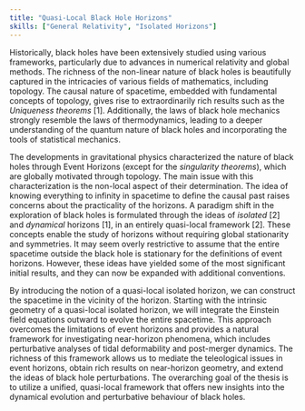 ```yaml
---
title: "Quasi-Local Black Hole Horizons"
skills: ["General Relativity", "Isolated Horizons"]
---
```


Historically, black holes have been extensively studied using various frameworks, particularly due to advances in numerical relativity and global methods. The richness of the non-linear nature of black holes is beautifully captured in the intricacies of various fields of mathematics, including topology. The causal nature of spacetime, embedded with fundamental concepts of topology, gives rise to extraordinarily rich results such as the _Uniqueness theorems_ <a class="cite" data-ref="r1">[1]</a>. Additionally, the laws of black hole mechanics strongly resemble the laws of thermodynamics, leading to a deeper understanding of the quantum nature of black holes and incorporating the tools of statistical mechanics.

The developments in gravitational physics characterized the nature of black holes through Event Horizons (except for the _singularity theorems_), which are globally motivated through topology. The main issue with this characterization is the non-local aspect of their determination. The idea of knowing everything to infinity in spacetime to define the causal past raises concerns about the practicality of the horizons. A paradigm shift in the exploration of black holes is formulated through the ideas of _isolated_ <a class="cite" data-ref="r1">[2]</a> and _dynamical_ horizons <a class="cite" data-ref="r1">[1]</a>, in an entirely quasi-local framework <a class="cite" data-ref="r1">[2]</a>. These concepts enable the study of horizons without requiring global stationarity and symmetries. It may seem overly restrictive to assume that the entire spacetime outside the black hole is stationary for the definitions of event horizons. However, these ideas have yielded some of the most significant initial results, and they can now be expanded with additional conventions. 

By introducing the notion of a quasi-local isolated horizon, we can construct the spacetime in the vicinity of the horizon. Starting with the intrinsic geometry of a quasi-local isolated horizon, we will integrate the Einstein field equations outward to evolve the entire spacetime. This approach overcomes the limitations of event horizons and provides a natural framework for investigating near-horizon phenomena, which includes perturbative analyses of tidal deformability and post-merger dynamics. The richness of this framework allows us to mediate the teleological issues in event horizons, obtain rich results on near-horizon geometry, and extend the ideas of black hole perturbations. The overarching goal of the thesis is to utilize a unified, quasi-local framework that offers new insights into the dynamical evolution and perturbative behaviour of black holes.

<div id="ref-r1" class="refdef" style="display:none">
  <div class="ref-entry">
    <strong>Author A.</strong> Title of paper. Journal, 2024. <a href="https://doi.org/..." target="_blank" rel="noopener">link</a>
  </div>
</div>

<div id="ref-r2" class="refdef" style="display:none">
  <div class="ref-entry">
    <strong>Author B.</strong> Another source. 2023.
  </div>
</div>
